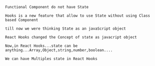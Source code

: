 `Functional Component do not have State`

`Hooks is a new feature that allow to use State without using Class based Component`

`till now we were thinking State as an javaScript object`

`React Hooks changed the Concept of state as javacript object`

`Now,in React Hooks...state can be anything...Array,Object,string,number,boolean....`

`We can have Multiples state in React Hooks`
